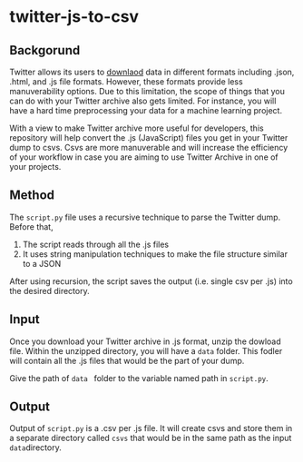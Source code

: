 # twitter-js-to-csv


## Backgorund 
Twitter allows its users to [downlaod](https://help.twitter.com/en/managing-your-account/how-to-download-your-twitter-archive) data in different formats including .json, .html, and .js file formats. However, these formats provide less manuverability options. Due to this limitation, the scope of things that you can do with your Twitter archive also gets limited. For instance, you will have a hard time preprocessing your data for a machine learning project.

With a view to make Twitter archive more useful for developers, this repository will help convert the .js (JavaScript) files you get in your Twitter dump to csvs. Csvs are more manuverable and will increase the efficiency of your workflow in case you are aiming to use Twitter Archive in one of your projects.


## Method
The `script.py` file uses a recursive technique to parse the Twitter dump. Before that,
1. The script reads through all the .js files
2. It uses string manipulation techniques to make the file structure similar to a JSON

After using recursion, the script saves the output (i.e. single csv per .js) into the desired directory.

## Input
Once you download your Twitter archive in .js format, unzip the dowload file. Within the unzipped directory, you will have a `data` folder. This fodler will contain all the .js files that would be the part of your dump. 

Give the path of `data ` folder to the variable named path in `script.py`.

## Output
Output of `script.py` is a .csv per .js file. It will create csvs and store them in a separate directory called `csvs` that would be in the same path as the input `data`directory. 
